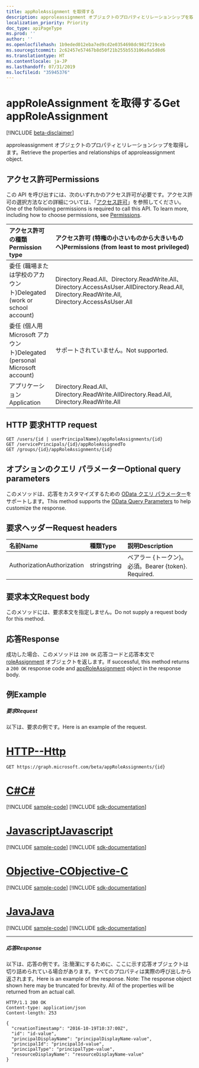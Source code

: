 ```yaml
---
title: appRoleAssignment を取得する
description: approleassignment オブジェクトのプロパティとリレーションシップを取得します。
localization_priority: Priority
doc_type: apiPageType
ms.prod: ''
author: ''
ms.openlocfilehash: 1b9eded012eba7ed9cd2e0354698dc982f219ceb
ms.sourcegitcommit: 2c62457e57467b8d50f21b255b553106a9a5d8d6
ms.translationtype: HT
ms.contentlocale: ja-JP
ms.lasthandoff: 07/31/2019
ms.locfileid: "35945376"
---
```

# <a name="get-approleassignment"></a><span data-ttu-id="dffe0-103">appRoleAssignment を取得する</span><span class="sxs-lookup"><span data-stu-id="dffe0-103">Get appRoleAssignment</span></span>

[!INCLUDE [beta-disclaimer](../../includes/beta-disclaimer.md)]

<span data-ttu-id="dffe0-104">approleassignment オブジェクトのプロパティとリレーションシップを取得します。</span><span class="sxs-lookup"><span data-stu-id="dffe0-104">Retrieve the properties and relationships of approleassignment object.</span></span>
## <a name="permissions"></a><span data-ttu-id="dffe0-105">アクセス許可</span><span class="sxs-lookup"><span data-stu-id="dffe0-105">Permissions</span></span>
<span data-ttu-id="dffe0-p101">この API を呼び出すには、次のいずれかのアクセス許可が必要です。アクセス許可の選択方法などの詳細については、「[アクセス許可](/graph/permissions-reference)」を参照してください。</span><span class="sxs-lookup"><span data-stu-id="dffe0-p101">One of the following permissions is required to call this API. To learn more, including how to choose permissions, see [Permissions](/graph/permissions-reference).</span></span>

|<span data-ttu-id="dffe0-108">アクセス許可の種類</span><span class="sxs-lookup"><span data-stu-id="dffe0-108">Permission type</span></span>      | <span data-ttu-id="dffe0-109">アクセス許可 (特権の小さいものから大きいものへ)</span><span class="sxs-lookup"><span data-stu-id="dffe0-109">Permissions (from least to most privileged)</span></span>              |
|:--------------------|:---------------------------------------------------------|
|<span data-ttu-id="dffe0-110">委任 (職場または学校のアカウント)</span><span class="sxs-lookup"><span data-stu-id="dffe0-110">Delegated (work or school account)</span></span> | <span data-ttu-id="dffe0-111">Directory.Read.All、Directory.ReadWrite.All、Directory.AccessAsUser.All</span><span class="sxs-lookup"><span data-stu-id="dffe0-111">Directory.Read.All, Directory.ReadWrite.All, Directory.AccessAsUser.All</span></span>    |
|<span data-ttu-id="dffe0-112">委任 (個人用 Microsoft アカウント)</span><span class="sxs-lookup"><span data-stu-id="dffe0-112">Delegated (personal Microsoft account)</span></span> | <span data-ttu-id="dffe0-113">サポートされていません。</span><span class="sxs-lookup"><span data-stu-id="dffe0-113">Not supported.</span></span>    |
|<span data-ttu-id="dffe0-114">アプリケーション</span><span class="sxs-lookup"><span data-stu-id="dffe0-114">Application</span></span> | <span data-ttu-id="dffe0-115">Directory.Read.All、Directory.ReadWrite.All</span><span class="sxs-lookup"><span data-stu-id="dffe0-115">Directory.Read.All, Directory.ReadWrite.All</span></span> |

## <a name="http-request"></a><span data-ttu-id="dffe0-116">HTTP 要求</span><span class="sxs-lookup"><span data-stu-id="dffe0-116">HTTP request</span></span>
<!-- { "blockType": "ignored" } -->
```http
GET /users/{id | userPrincipalName}/appRoleAssignments/{id}
GET /servicePrincipals/{id}/appRoleAssignedTo
GET /groups/{id}/appRoleAssignments/{id}
```
## <a name="optional-query-parameters"></a><span data-ttu-id="dffe0-117">オプションのクエリ パラメーター</span><span class="sxs-lookup"><span data-stu-id="dffe0-117">Optional query parameters</span></span>
<span data-ttu-id="dffe0-118">このメソッドは、応答をカスタマイズするための [OData クエリ パラメーター](https://developer.microsoft.com/graph/docs/concepts/query_parameters)をサポートします。</span><span class="sxs-lookup"><span data-stu-id="dffe0-118">This method supports the [OData Query Parameters](https://developer.microsoft.com/graph/docs/concepts/query_parameters) to help customize the response.</span></span>

## <a name="request-headers"></a><span data-ttu-id="dffe0-119">要求ヘッダー</span><span class="sxs-lookup"><span data-stu-id="dffe0-119">Request headers</span></span>
| <span data-ttu-id="dffe0-120">名前</span><span class="sxs-lookup"><span data-stu-id="dffe0-120">Name</span></span>       | <span data-ttu-id="dffe0-121">種類</span><span class="sxs-lookup"><span data-stu-id="dffe0-121">Type</span></span> | <span data-ttu-id="dffe0-122">説明</span><span class="sxs-lookup"><span data-stu-id="dffe0-122">Description</span></span>|
|:-----------|:------|:----------|
| <span data-ttu-id="dffe0-123">Authorization</span><span class="sxs-lookup"><span data-stu-id="dffe0-123">Authorization</span></span>  | <span data-ttu-id="dffe0-124">string</span><span class="sxs-lookup"><span data-stu-id="dffe0-124">string</span></span>  | <span data-ttu-id="dffe0-p102">ベアラー {トークン}。必須。</span><span class="sxs-lookup"><span data-stu-id="dffe0-p102">Bearer {token}. Required.</span></span> |

## <a name="request-body"></a><span data-ttu-id="dffe0-127">要求本文</span><span class="sxs-lookup"><span data-stu-id="dffe0-127">Request body</span></span>
<span data-ttu-id="dffe0-128">このメソッドには、要求本文を指定しません。</span><span class="sxs-lookup"><span data-stu-id="dffe0-128">Do not supply a request body for this method.</span></span>

## <a name="response"></a><span data-ttu-id="dffe0-129">応答</span><span class="sxs-lookup"><span data-stu-id="dffe0-129">Response</span></span>

<span data-ttu-id="dffe0-130">成功した場合、このメソッドは `200 OK` 応答コードと応答本文で [roleAssignment](../resources/approleassignment.md) オブジェクトを返します。</span><span class="sxs-lookup"><span data-stu-id="dffe0-130">If successful, this method returns a `200 OK` response code and [appRoleAssignment](../resources/approleassignment.md) object in the response body.</span></span>
## <a name="example"></a><span data-ttu-id="dffe0-131">例</span><span class="sxs-lookup"><span data-stu-id="dffe0-131">Example</span></span>
##### <a name="request"></a><span data-ttu-id="dffe0-132">要求</span><span class="sxs-lookup"><span data-stu-id="dffe0-132">Request</span></span>
<span data-ttu-id="dffe0-133">以下は、要求の例です。</span><span class="sxs-lookup"><span data-stu-id="dffe0-133">Here is an example of the request.</span></span>

# <a name="httptabhttp"></a>[<span data-ttu-id="dffe0-134">HTTP</span><span class="sxs-lookup"><span data-stu-id="dffe0-134">--Http</span></span>](#tab/http)
<!-- {
  "blockType": "request",
  "name": "get_approleassignment"
}-->
```http
GET https://graph.microsoft.com/beta/appRoleAssignments/{id}
```
# <a name="ctabcsharp"></a>[<span data-ttu-id="dffe0-135">C#</span><span class="sxs-lookup"><span data-stu-id="dffe0-135">C#</span></span>](#tab/csharp)
[!INCLUDE [sample-code](../includes/snippets/csharp/get-approleassignment-csharp-snippets.md)]
[!INCLUDE [sdk-documentation](../includes/snippets/snippets-sdk-documentation-link.md)]

# <a name="javascripttabjavascript"></a>[<span data-ttu-id="dffe0-136">Javascript</span><span class="sxs-lookup"><span data-stu-id="dffe0-136">Javascript</span></span>](#tab/javascript)
[!INCLUDE [sample-code](../includes/snippets/javascript/get-approleassignment-javascript-snippets.md)]
[!INCLUDE [sdk-documentation](../includes/snippets/snippets-sdk-documentation-link.md)]

# <a name="objective-ctabobjc"></a>[<span data-ttu-id="dffe0-137">Objective-C</span><span class="sxs-lookup"><span data-stu-id="dffe0-137">Objective-C</span></span>](#tab/objc)
[!INCLUDE [sample-code](../includes/snippets/objc/get-approleassignment-objc-snippets.md)]
[!INCLUDE [sdk-documentation](../includes/snippets/snippets-sdk-documentation-link.md)]

# <a name="javatabjava"></a>[<span data-ttu-id="dffe0-138">Java</span><span class="sxs-lookup"><span data-stu-id="dffe0-138">Java</span></span>](#tab/java)
[!INCLUDE [sample-code](../includes/snippets/java/get-approleassignment-java-snippets.md)]
[!INCLUDE [sdk-documentation](../includes/snippets/snippets-sdk-documentation-link.md)]

---

##### <a name="response"></a><span data-ttu-id="dffe0-139">応答</span><span class="sxs-lookup"><span data-stu-id="dffe0-139">Response</span></span>
<span data-ttu-id="dffe0-p103">以下は、応答の例です。注:簡潔にするために、ここに示す応答オブジェクトは切り詰められている場合があります。すべてのプロパティは実際の呼び出しから返されます。</span><span class="sxs-lookup"><span data-stu-id="dffe0-p103">Here is an example of the response. Note: The response object shown here may be truncated for brevity. All of the properties will be returned from an actual call.</span></span>
<!-- {
  "blockType": "response",
  "truncated": true,
  "@odata.type": "microsoft.graph.appRoleAssignment"
} -->
```http
HTTP/1.1 200 OK
Content-type: application/json
Content-length: 253

{
  "creationTimestamp": "2016-10-19T10:37:00Z",
  "id": "id-value",
  "principalDisplayName": "principalDisplayName-value",
  "principalId": "principalId-value",
  "principalType": "principalType-value",
  "resourceDisplayName": "resourceDisplayName-value"
}
```

<!-- uuid: 8fcb5dbc-d5aa-4681-8e31-b001d5168d79
2015-10-25 14:57:30 UTC -->
<!--
{
  "type": "#page.annotation",
  "description": "Get appRoleAssignment",
  "keywords": "",
  "section": "documentation",
  "tocPath": "",
  "suppressions": [
  ]
}
-->
